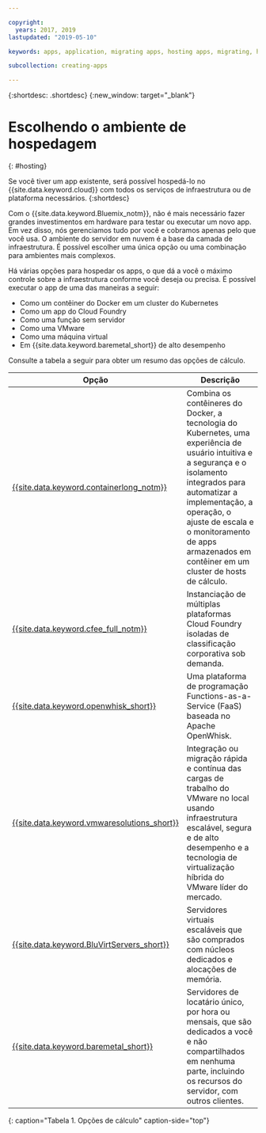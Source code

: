 ```yaml
---

copyright:
  years: 2017, 2019
lastupdated: "2019-05-10"

keywords: apps, application, migrating apps, hosting apps, migrating, hosting, migration

subcollection: creating-apps

---
```


{:shortdesc: .shortdesc}
{:new_window: target="_blank"}

# Escolhendo o ambiente de hospedagem
{: #hosting}

Se você tiver um app existente, será possível hospedá-lo no {{site.data.keyword.cloud}} com todos os serviços de infraestrutura ou de plataforma necessários.
{:shortdesc}

Com o {{site.data.keyword.Bluemix_notm}}, não é mais necessário fazer grandes investimentos em hardware para testar ou executar um novo app. Em vez disso, nós gerenciamos tudo por você e cobramos apenas pelo que você usa. O
ambiente do servidor em nuvem é a base da camada de infraestrutura. É possível escolher uma única opção ou uma combinação para ambientes mais complexos. 

Há várias opções para hospedar os apps, o que dá a você o máximo controle sobre a infraestrutura conforme você
deseja ou precisa. É possível executar o app de uma das maneiras a seguir:

  * Como um contêiner do Docker em um cluster do Kubernetes
  * Como um app do Cloud Foundry
  * Como uma função sem servidor
  * Como uma VMware
  * Como uma máquina virtual
  * Em {{site.data.keyword.baremetal_short}} de alto desempenho 

Consulte a tabela a seguir para obter um resumo das opções de cálculo.

| Opção | Descrição | 
|--------|---------------|
| [{{site.data.keyword.containerlong_notm}}](/docs/containers?topic=containers-getting-started) | Combina os contêineres do Docker, a tecnologia do Kubernetes, uma experiência de usuário intuitiva e a segurança e o isolamento integrados para automatizar a implementação, a operação, o ajuste de escala e o monitoramento de apps armazenados em contêiner em um cluster de hosts de cálculo. |
| [{{site.data.keyword.cfee_full_notm}}](/docs/cloud-foundry?topic=cloud-foundry-about) | Instanciação de múltiplas plataformas Cloud Foundry isoladas de classificação corporativa sob demanda. |
| [{{site.data.keyword.openwhisk_short}}](/docs/openwhisk?topic=cloud-functions-getting_started) | Uma plataforma de programação Functions-as-a-Service (FaaS) baseada no Apache OpenWhisk. |
| [{{site.data.keyword.vmwaresolutions_short}}](/docs/services/vmwaresolutions?topic=vmware-solutions-getting-started) | Integração ou migração rápida e contínua das cargas de trabalho do VMware no local usando infraestrutura escalável, segura e de alto desempenho e a tecnologia de virtualização híbrida do VMware líder do mercado. |
| [{{site.data.keyword.BluVirtServers_short}}](/docs/vsi?topic=virtual-servers-about-public-virtual-servers) | Servidores virtuais escaláveis que são comprados com núcleos dedicados e alocações de memória. |
| [{{site.data.keyword.baremetal_short}}](/docs/bare-metal?topic=bare-metal-bm-getting-started)  | Servidores de locatário único, por hora ou mensais, que são dedicados a você e não compartilhados em nenhuma parte, incluindo os recursos do servidor, com outros clientes. |
{: caption="Tabela 1. Opções de cálculo" caption-side="top"}


